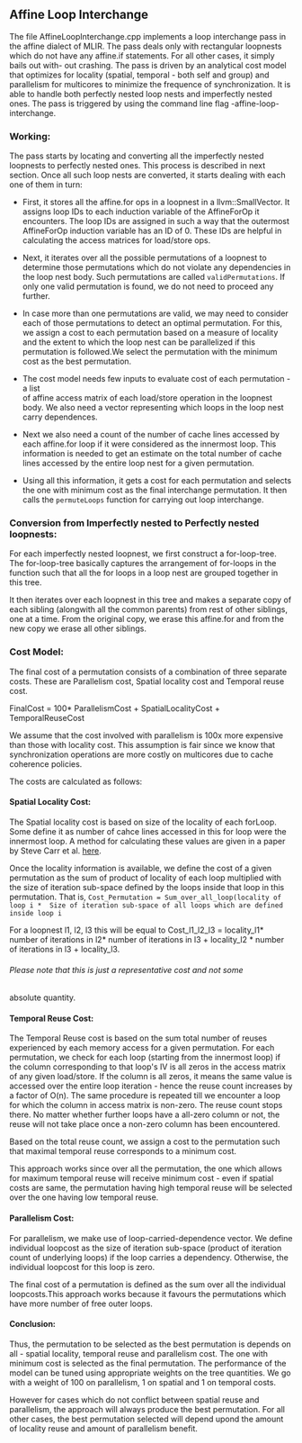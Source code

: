 ## Affine Loop Interchange

The file AffineLoopInterchange.cpp implements a loop interchange pass in the 
affine dialect of MLIR. The pass deals only with rectangular loopnests which do 
not have any affine.if statements. For all other cases, it simply bails out with-
out crashing. The pass is driven by an analytical cost model that optimizes for 
locality (spatial, temporal - both self and group) and parallelism for multicores
to minimize the frequence of synchronization. It is able to handle both perfectly
nested loop nests and imperfectly nested ones. The pass is triggered by using the
command line flag -affine-loop-interchange.


### Working:
The pass starts by locating and converting all the imperfectly nested loopnests 
to perfectly nested ones. This process is described in next section. Once all 
such loop nests are converted, it starts dealing with each one of them in turn:

*  First, it stores all the affine.for ops in a loopnest in a llvm::SmallVector.
It assigns loop IDs to each induction variable of the AffineForOp it encounters. 
The loop IDs are assigned in such a way that the outermost AffineForOp induction 
variable has an ID of 0. These IDs are helpful in calculating the access matrices 
for load/store ops.

* Next, it iterates over all the possible permutations of a loopnest to determine 
those permutations which do not violate any dependencies in the loop nest body. 
Such permutations are called `validPermutations`. If only one valid permutation 
is found, we do not need to proceed any further.

* In case more than one permutations are valid, we may need to consider each of 
those permutations to detect an optimal permutation. For this, we assign a cost to
each permutation based on a measure of locality and the extent to which the loop 
nest can be parallelized if this permutation is followed.We select the permutation 
with the minimum cost as the best permutation.

* The cost model needs few inputs to evaluate cost of each permutation - a list  
of affine access matrix of each load/store operation in the loopnest body. We 
also need a vector representing which loops in the loop nest carry dependences.

* Next we also need a count of the number of cache lines accessed by each 
affine.for loop if it were considered as the innermost loop.  This information 
is needed to get an estimate on the total number of cache lines accessed by the 
entire loop nest for a given permutation.

* Using all this information, it gets a cost for each permutation and selects 
the one with minimum cost as the final interchange permutation. It then calls the 
`permuteLoops` function for carrying out loop interchange.

### Conversion from Imperfectly nested to Perfectly nested loopnests:

For each imperfectly nested loopnest, we first construct a for-loop-tree. The 
for-loop-tree basically captures the arrangement of for-loops in the function 
such that all the for loops in a loop nest are grouped together in this tree.

It then iterates over each loopnest in this tree and makes a separate copy of 
each sibling (alongwith all the common parents) from rest of other siblings, 
one at a time. From the original copy, we erase this affine.for and from the new
copy we erase all other siblings.

### Cost Model:
The final cost of a permutation consists of a combination of three separate costs.
These are Parallelism cost, Spatial locality cost and Temporal reuse cost.

FinalCost = 100* ParallelismCost + SpatialLocalityCost + TemporalReuseCost

We assume that the cost involved with parallelism is 100x more expensive than 
those with locality cost. This assumption is fair since we know that synchronization 
operations are more costly on multicores due to cache coherence policies.

The costs are calculated as follows:

#### Spatial Locality Cost:

The Spatial locality cost is based on size of the locality of each 
forLoop. Some define it as number of cahce lines accessed in this for loop were 
the innermost loop. A method for calculating these values are given in a paper by
Steve Carr et al. [here](https://dl.acm.org/doi/abs/10.1145/195470.195557).

Once the locality information is available, we define the cost of a given 
permutation as the sum of product of locality of each loop multiplied with the 
size of iteration sub-space defined by the loops inside that loop in this
permutation. That is, `Cost_Permutation = Sum_over_all_loop(locality of loop i * 
Size of iteration sub-space of all loops which are defined inside loop i`

For a loopnest l1, l2, l3 this will be equal to 
Cost_l1_l2_l3 = locality_l1* number of iterations in l2* number of iterations in 
l3 + locality_l2 * number of iterations in l3 + locality_l3.

###### Please note that this is just a representative cost and not some 
absolute quantity.

#### Temporal Reuse Cost:

The Temporal Reuse cost is based on the sum total number of reuses experienced
by each memory access for a given permutation. For each permutation, we check 
for each loop (starting from the innermost loop) if the column corresponding to
that loop's IV is all zeros in the access matrix of any given load/store. If 
the column is all zeros, it means the same value is accessed over the entire 
loop iteration - hence the reuse count increases by a factor of O(n). The same 
procedure is repeated till we encounter a loop for which the column in access 
matrix is non-zero. The reuse count stops there. No matter whether further loops
have a all-zero column or not, the reuse will not take place once a non-zero 
column has been encountered.

Based on the total reuse count, we assign a cost to the permutation such that 
maximal temporal reuse corresponds to a minimum cost.

This approach works since over all the permutation, the one which allows for 
maximum temporal reuse will receive minimum cost - even if spatial costs are 
same, the permutation having high temporal reuse will be selected over the one 
having low temporal reuse.

#### Parallelism Cost:

For parallelism, we make use of loop-carried-dependence vector. We define 
individual loopcost as the size of iteration sub-space (product of iteration 
count of underlying loops) if the loop carries a dependency. Otherwise, the 
individual loopcost for this loop is zero.

The final cost of a permutation is defined as the sum over all the individual 
loopcosts.This approach works because it favours the permutations which have 
more number of free outer loops.


#### Conclusion:

Thus, the permutation to be selected as the best permutation is depends on all - 
spatial locality, temporal reuse and parallelism cost. The one with minimum cost
is selected as the final permutation. The performance of the model can be tuned 
using appropriate weights on the tree quantities. We go with a weight of 100 on 
parallelism, 1 on spatial and 1 on temporal costs.

However for cases which do not conflict between spatial reuse and parallelism, 
the approach will always produce the best permutation. For all other cases, the 
best permutation selected will depend upond the amount of locality reuse and 
amount of parallelism benefit.
